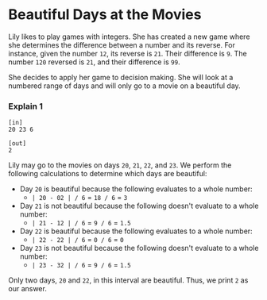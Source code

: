 Beautiful Days at the Movies
============================

Lily likes to play games with integers. She has created a new game where she determines the difference between a number and its reverse. 
For instance, given the number `12`, its reverse is `21`. Their difference is `9`. The number `120` reversed is `21`, and their difference is `99`.

She decides to apply her game to decision making. She will look at a numbered range of days and will only go to a movie on a beautiful day.

### Explain 1
```
[in]
20 23 6

[out]
2
```

Lily may go to the movies on days `20`, `21`, `22`, and `23`. We perform the following calculations to determine which days are beautiful:

* Day `20` is beautiful because the following evaluates to a whole number:
  * `| 20 - 02 | / 6` = `18 / 6` = `3`
* Day `21` is not beautiful because the following doesn't evaluate to a whole number:
  * `| 21 - 12 | / 6` = `9 / 6` = `1.5`
* Day `22` is beautiful because the following evaluates to a whole number:
  * `| 22 - 22 | / 6` = `0 / 6` = `0`
* Day `23` is not beautiful because the following doesn't evaluate to a whole number:
  * `| 23 - 32 | / 6` = `9 / 6` = `1.5`

Only two days, `20` and `22`, in this interval are beautiful. Thus, we print `2` as our answer.